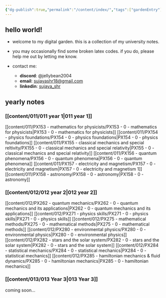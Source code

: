 ```yaml
---
{"dg-publish":true,"permalink":"/content/index/","tags":["gardenEntry"]}
---
```


## hello world!

- welcome to my digital garden. this is a collection of my university notes.

- you may occasionally find some broken latex codes. if you do, please help me out by letting me know. 

- contact me: 
	- **discord**: @jellybean2004
	- **email**: [sujayashr18@gmail.com](mailto:sujayashr18@gmail.com)
	- **linkedin**: [sujaya_shr](https://www.linkedin.com/in/sujayashr/)

## yearly notes
### [[content/011/011 year 1\|011 year 1]]
[[content/011/PX153 - mathematics for physicists/PX153 - 0 - mathematics for physicists\|PX153 - 0 - mathematics for physicists]]
[[content/011/PX154 - physics foundations/PX154 - 0 - physics foundations\|PX154 - 0 - physics foundations]]
[[content/011/PX155 - classical mechanics and special reltivity/PX155 - 0 - classical mechanics and special relativity\|PX155 - 0 - classical mechanics and special relativity]]
[[content/011/PX156 - quantum phenomena/PX156 - 0 - quantum phenomena\|PX156 - 0 - quantum phenomena]]
[[content/011/PX157 - electricity and magnetism/PX157 - 0 - electricity and magnetism\|PX157 - 0 - electricity and magnetism 1]]
[[content/011/PX158 - astronomy/PX158 - 0 - astronomy\|PX158 - 0 - astronomy]]
### [[content/012/012 year 2\|012 year 2]]
[[content/012/PX262 - quantum mechanics/PX262 - 0 - quantum mechanics and its applications\|PX262 - 0 - quantum mechanics and its applications]]
[[content/012/PX271 - physics skills/PX271 - 0 - physics skills\|PX271 - 0 - physics skills]]
[[content/012/PX275 - mathematical methods/PX275 - 0 - mathematical methods\|PX275 - 0 - mathematical methods]]
[[content/012/PX280 - environmental physics/PX280 - 0 - environmental physics\|PX280 - 0 - environmental physics]]
[[content/012/PX282 - stars and the solar system/PX282 - 0 - stars and the solar system\|PX282 - 0 - stars and the solar system]]
[[content/012/PX284 - statistical mechanics/PX284 - 0 - statistical mechanics\|PX284 - 0 - statistical mechanics]]
[[content/012/PX285 - hamiltonian mechanics & fluid dynamics/PX285 - 0 - hamiltonian mechanics\|PX285 - 0 - hamiltonian mechanics]]
### [[content/013/013 Year 3\|013 Year 3]]
coming soon...